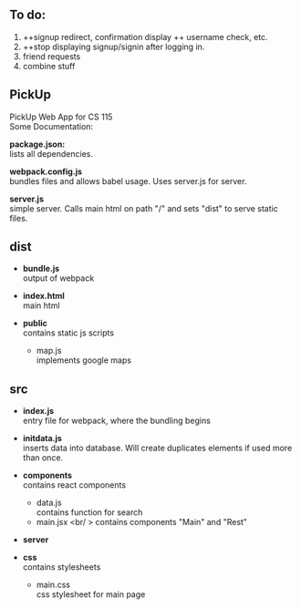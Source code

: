 To do:
---
1. ++signup redirect, confirmation display ++ username check, etc.
2. ++stop displaying signup/signin after logging in.
3. friend requests
4. combine stuff

PickUp
---
PickUp Web App for CS 115 <br />
Some Documentation:

__package.json:__ <br />
lists all dependencies. <br />

__webpack.config.js__ <br />
bundles files and allows babel usage. Uses server.js for server. <br />

__server.js__ <br />
simple server. Calls main html on path "/" and sets "dist" to serve static files. <br />

dist 
---
* __bundle.js__ <br />
output of webpack <br />

* __index.html__ <br />
main html <br />

* __public__ <br />
contains static js scripts <br />
  * map.js <br />
  implements google maps <br />

src
---
* __index.js__ <br />
entry file for webpack, where the bundling begins <br />

* __initdata.js__ <br />
inserts data into database. Will create duplicates elements if used more than once. <br />

* __components__ <br />
contains react components <br />
  * data.js <br />
  contains function for search
  * main.jsx <br/ >
  contains components "Main" and "Rest"

* __server__ <br />

* __css__ <br />
contains stylesheets <br />
  * main.css <br />
  css stylesheet for main page
